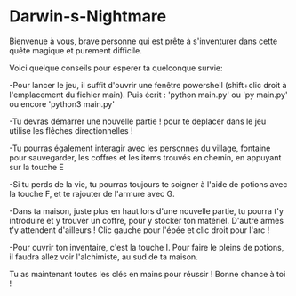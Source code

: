 # Darwin-s-Nightmare
Bienvenue à vous, brave personne qui est prête à s'inventurer dans cette quête magique et purement difficile.

Voici quelque conseils pour esperer ta quelconque survie:

-Pour lancer le jeu, il suffit d'ouvrir une fenêtre powershell (shift+clic droit à l'emplacement du fichier main).
   Puis écrit : 'python main.py' ou 'py main.py' ou encore 'python3 main.py'
    
-Tu devras démarrer une nouvelle partie ! pour te deplacer dans le jeu utilise les flêches directionnelles !
  
-Tu pourras également interagir avec les personnes du village, fontaine pour sauvegarder, les coffres et les items trouvés en chemin,
   en appuyant sur la touche E
   
-Si tu perds de la vie, tu pourras toujours te soigner à l'aide de potions avec la touche F, et te rajouter de l'armure avec G.
  
-Dans ta maison, juste plus en haut lors d'une nouvelle partie, tu pourra t'y introduire et y trouver un coffre, pour y stocker 
   ton matériel. D'autre armes t'y attendent d'ailleurs ! Clic gauche pour l'épée et clic droit pour l'arc !
   
-Pour ouvrir ton inventaire, c'est la touche I. Pour faire le pleins de potions, il faudra allez voir l'alchimiste, au sud 
   de ta maison.
 
 
Tu as maintenant toutes les clés en mains pour réussir ! Bonne chance à toi !
   
   

